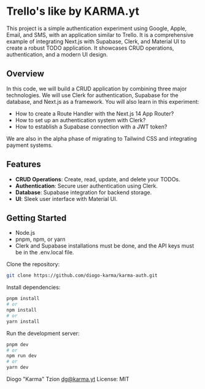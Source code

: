 # Trello's like by KARMA.yt

This project is a simple authentication experiment using Google, Apple, Email, and SMS, with an application similar to Trello. It is a comprehensive example of integrating Next.js with Supabase, Clerk, and Material UI to create a robust TODO application. It showcases CRUD operations, authentication, and a modern UI design.

## Overview

In this code, we will build a CRUD application by combining three major technologies. We will use Clerk for authentication, Supabase for the database, and Next.js as a framework.
You will also learn in this experiment:
 - How to create a Route Handler with the Next.js 14 App Router?
 - How to set up an authentication system with Clerk?
 - How to establish a Supabase connection with a JWT token?

We are also in the alpha phase of migrating to Tailwind CSS and integrating payment systems.

## Features

- **CRUD Operations**: Create, read, update, and delete your TODOs.
- **Authentication**: Secure user authentication using Clerk.
- **Database**: Supabase integration for backend storage.
- **UI**: Sleek user interface with Material UI.

## Getting Started

- Node.js
- pnpm, npm, or yarn
- Clerk and Supabase installations must be done, and the API keys must be in the .env.local file.

Clone the repository:

```bash
git clone https://github.com/diogo-karma/karma-auth.git
 ```

Install dependencies:

```bash
pnpm install
# or
npm install
# or
yarn install
```
Run the development server:

```bash
pnpm dev
# or
npm run dev
# or
yarn dev
```

Diogo "Karma" Tzion <dg@karma.yt>
License: MIT